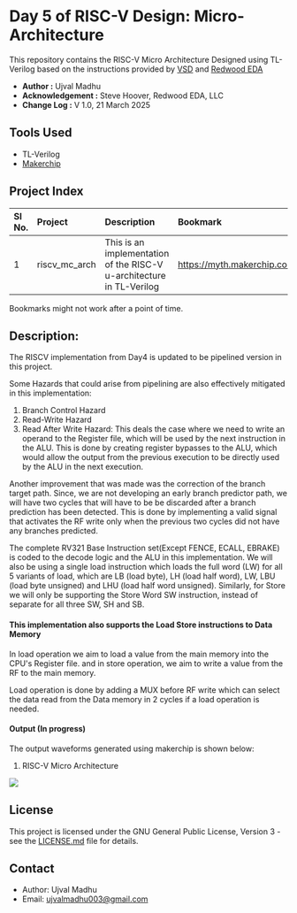 # Day 5 of RISC-V Design: Micro-Architecture

This repository contains the RISC-V Micro Architecture Designed using TL-Verilog based on the
instructions provided by [VSD](https://vlsisystemdesign.com) and [Redwood EDA](https://www.redwoodeda.com)


- **Author :** Ujval Madhu
- **Acknowledgement :** Steve Hoover, Redwood EDA, LLC
- **Change Log :**  V 1.0, 21 March 2025


## Tools Used
- TL-Verilog
- [Makerchip](https://www.makerchip.com)

## Project Index


|  Sl No. | Project| Description| Bookmark |
|:-------|:-------|:-----------|:----------|
| 1 | riscv_mc_arch| This is an implementation of the RISC-V u-architecture in TL-Verilog | https://myth.makerchip.com/sandbox/0jRfjh1Qk/0JZhqX5# |

Bookmarks might not work after a point of time.


## Description:

The RISCV implementation from Day4 is updated to be pipelined version in this project.

Some Hazards that could arise from pipelining are also effectively mitigated in this implementation:
1. Branch Control Hazard
2. Read-Write Hazard
3. Read After Write Hazard: This deals the case where we need to write an operand to the Register file, which will be used by the next instruction in the ALU. This is done by creating register bypasses to the ALU, which would allow the output from the previous execution to be directly used by the ALU in the next execution.

Another improvement that was made was the correction of the branch target path. Since, we are not developing an early branch predictor path, we will have two cycles that will have to be be discarded after a branch prediction has been detected. This is done by implementing a valid signal that activates the RF write only when the previous two cycles did not have any branches predicted.

The complete RV321 Base Instruction set(Except FENCE, ECALL, EBRAKE) is coded to the decode logic and the ALU in this implementation.
We will also be using a single load instruction which loads the full word (LW) for all 5 variants of load, which are LB (load byte), LH (load half word), LW, LBU (load byte unsigned) and LHU (load half word unsigned).
Similarly, for Store we will only be supporting the Store Word SW instruction, instead of separate for all three SW, SH and SB.

#### This implementation also supports the Load Store instructions to Data Memory

In load operation we aim to load a value from the main memory into the CPU's Register file. and in store operation, we aim to write a value from the RF to the main memory.

Load operation is done by adding a MUX before RF write which can select the data read from the Data memory in 2 cycles if a load operation is needed.




#### Output (In progress)

The output waveforms generated using makerchip is shown below:


1. RISC-V Micro Architecture
<p>
    <img = src = "./Figures/cb_calc_waveform.PNG">
</p>


## License

This project is licensed under the GNU General Public License, Version 3 - see the [LICENSE.md](../LICENSE.md) file for details.

## Contact

- Author: Ujval Madhu
- Email: ujvalmadhu003@gmail.com